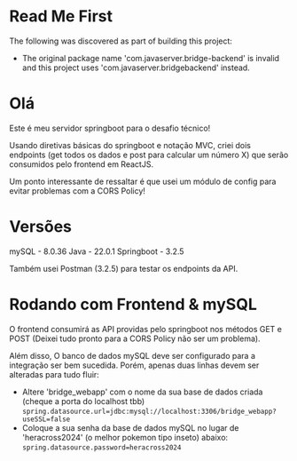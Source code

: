 # Read Me First
The following was discovered as part of building this project:

* The original package name 'com.javaserver.bridge-backend' is invalid and this project uses 'com.javaserver.bridgebackend' instead.

# Olá

Este é meu servidor springboot para o desafio técnico!

Usando diretivas básicas do springboot e notação MVC, criei dois endpoints (get todos os dados e post para calcular um número X)
que serão consumidos pelo frontend em ReactJS.

Um ponto interessante de ressaltar é que usei um módulo
de config para evitar problemas com a CORS Policy!


# Versões

mySQL - 8.0.36
Java - 22.0.1
Springboot - 3.2.5

Também usei Postman (3.2.5) para testar os endpoints da API.

# Rodando com Frontend & mySQL
O frontend consumirá as API providas pelo springboot nos métodos GET e POST (Deixei tudo pronto para a CORS Policy não ser um problema).

Além disso, O banco de dados mySQL deve ser configurado para a integração ser bem sucedida. Porém, apenas duas linhas devem ser alteradas para tudo fluir:
- Altere 'bridge_webapp' com o nome da sua base de dados criada (cheque a porta do localhost tbb)
`spring.datasource.url=jdbc:mysql://localhost:3306/bridge_webapp?useSSL=false`
- Coloque a sua senha da base de dados mySQL no lugar de 'heracross2024' (o melhor pokemon tipo inseto) abaixo:
`spring.datasource.password=heracross2024`
